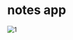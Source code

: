 # notes app

![1](https://user-images.githubusercontent.com/77068920/185851551-32f3a532-c78b-4450-a5e2-ed93e9ddb95e.png)
